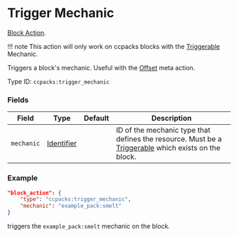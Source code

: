 # Trigger Mechanic

[Block Action](../block_actions.md).

!!! note
	This action will only work on ccpacks blocks with the [Triggerable](../mechanic_types/triggerable.md) Mechanic.

Triggers a block's mechanic. Useful with the [Offset](https://origins.readthedocs.io/en/latest/types/block_action_types/offset/) meta action. 

Type ID: `ccpacks:trigger_mechanic`

### Fields

Field  | Type | Default | Description
-------|------|---------|-------------
`mechanic` | [Identifier](../data_types/identifier.md) |  | ID of the mechanic type that defines the resource. Must be a [Triggerable](../mechanic_types/triggerable.md) which exists on the block.

### Example
```json
"block_action": {
  	"type": "ccpacks:trigger_mechanic",
	"mechanic": "example_pack:smelt"
}
```
triggers the `example_pack:smelt` mechanic on the block.
